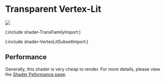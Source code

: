 Transparent Vertex-Lit
======================


![](http://docwiki.hq.unity3d.com/uploads/Main/Shaders./Shader-TransVertex.png)  

(:include shader-TransFamilyImport:)

(:include shader-VertexLitSubsetImport:)

Performance
-----------

Generally, this shader is very cheap to render.  For more details, please view the [Shader Peformance page](shader-performance.html).
